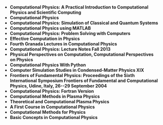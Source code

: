 <ul>
 <li><b><a target="_blank" href="https://github.com/manjunath5496/Computational-Physics-Books/blob/master/ctp(1).pdf" style="text-decoration:none;">Computational Physics: A Practical Introduction to Computational Physics and Scientific Computing</a></b></li>
  
<li><b><a target="_blank" href="https://github.com/manjunath5496/Computational-Physics-Books/blob/master/ctp(2).pdf" style="text-decoration:none;">Computational Physics </a></b></li>  
  
<li><b><a target="_blank" href="https://github.com/manjunath5496/Computational-Physics-Books/blob/master/ctp(3).pdf" style="text-decoration:none;">Computational Physics: Simulation of Classical and Quantum Systems</a></b></li>
                               
 <li><b><a target="_blank" href="https://github.com/manjunath5496/Computational-Physics-Books/blob/master/ctp(4).pdf" style="text-decoration:none;">Computational Physics using MATLAB</a></b></li>                              
<li><b><a target="_blank" href="https://github.com/manjunath5496/Computational-Physics-Books/blob/master/ctp(5).pdf" style="text-decoration:none;"> Computational Physics: Problem Solving with Computers</a></b></li>
 <li><b><a target="_blank" href="https://github.com/manjunath5496/Computational-Physics-Books/blob/master/ctp(6).pdf" style="text-decoration:none;">Effective Computation in Physics </a></b></li>
                <li><b><a target="_blank" href="https://github.com/manjunath5496/Computational-Physics-Books/blob/master/ctp(7).pdf" style="text-decoration:none;">Fourth Granada Lectures in Computational Physics</a></b></li>                                
         <li><b><a target="_blank" href="https://github.com/manjunath5496/Computational-Physics-Books/blob/master/ctp(8).pdf" style="text-decoration:none;">Computational Physics: Lecture Notes Fall 2013</a></b></li>                                 

<li><b><a target="_blank" href="https://github.com/manjunath5496/Computational-Physics-Books/blob/master/ctp(9).pdf" style="text-decoration:none;">Physical Perspectives on Computation, Computational Perspectives on Physics</a></b></li>

  <li><b><a target="_blank" href="https://github.com/manjunath5496/Computational-Physics-Books/blob/master/ctp(10).pdf" style="text-decoration:none;">Computational Physics With Python</a></b></li> 

<li><b><a target="_blank" href="https://github.com/manjunath5496/Computational-Physics-Books/blob/master/ctp(11).pdf" style="text-decoration:none;">Computer Simulation Studies in Condensed-Matter Physics XIX</a></b></li>                          

  <li><b><a target="_blank" href="https://github.com/manjunath5496/Computational-Physics-Books/blob/master/ctp(12).pdf" style="text-decoration:none;">Frontiers of Fundamental Physics: Proceedings of the Sixth International Symposium Frontiers of Fundamental and
Computational Physics, Udine, Italy, 26--29 September 2004</a></b></li> 

<li><b><a target="_blank" href="https://github.com/manjunath5496/Computational-Physics-Books/blob/master/ctp(13).pdf" style="text-decoration:none;"> Computational Physics: Fortran Version </a></b></li>


<li><b><a target="_blank" href="https://github.com/manjunath5496/Computational-Physics-Books/blob/master/ctp(14).pdf" style="text-decoration:none;">Computational Methods in Plasma Physics</a></b></li>
                <li><b><a target="_blank" href="https://github.com/manjunath5496/Computational-Physics-Books/blob/master/ctp(15).pdf" style="text-decoration:none;">Theoretical and Computational Plasma Physics</a></b></li>                                
         <li><b><a target="_blank" href="https://github.com/manjunath5496/Computational-Physics-Books/blob/master/ctp(16).rar" style="text-decoration:none;">A First Course in Computational Physics</a></b></li>                                 


  <li><b><a target="_blank" href="https://github.com/manjunath5496/Computational-Physics-Books/blob/master/ctp(17).pdf" style="text-decoration:none;">Computational Methods for Physics</a></b></li> 

<li><b><a target="_blank" href="https://github.com/manjunath5496/Computational-Physics-Books/blob/master/ctp(18).pdf" style="text-decoration:none;">Basic Concepts in Computational Physics </a></b></li>






</ul>
